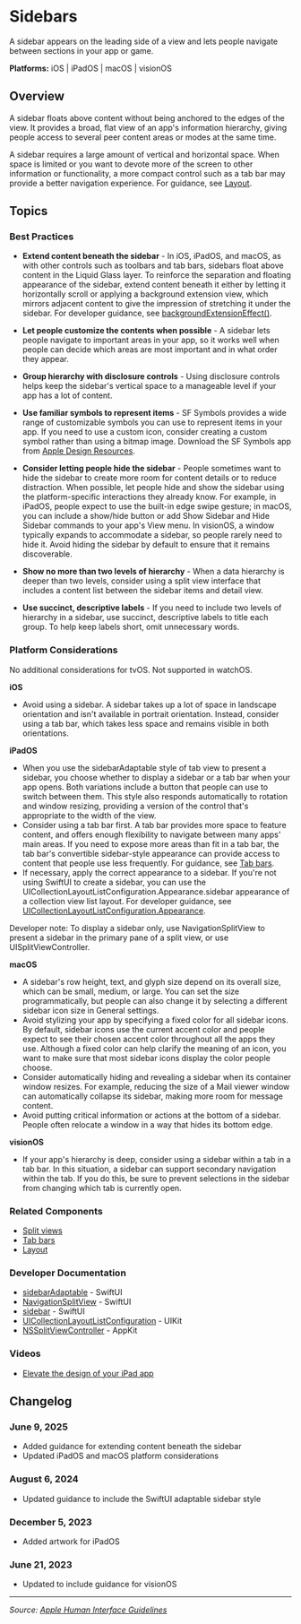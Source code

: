 # Sidebars

A sidebar appears on the leading side of a view and lets people navigate between sections in your app or game.

**Platforms:** iOS | iPadOS | macOS | visionOS

## Overview

A sidebar floats above content without being anchored to the edges of the view. It provides a broad, flat view of an app's information hierarchy, giving people access to several peer content areas or modes at the same time.

A sidebar requires a large amount of vertical and horizontal space. When space is limited or you want to devote more of the screen to other information or functionality, a more compact control such as a tab bar may provide a better navigation experience. For guidance, see [Layout](https://developer.apple.com/design/human-interface-guidelines/layout).

## Topics

### Best Practices

- **Extend content beneath the sidebar** - In iOS, iPadOS, and macOS, as with other controls such as toolbars and tab bars, sidebars float above content in the Liquid Glass layer. To reinforce the separation and floating appearance of the sidebar, extend content beneath it either by letting it horizontally scroll or applying a background extension view, which mirrors adjacent content to give the impression of stretching it under the sidebar. For developer guidance, see [backgroundExtensionEffect()](https://developer.apple.com/documentation/swiftui/view/backgroundextensioneffect()).

- **Let people customize the contents when possible** - A sidebar lets people navigate to important areas in your app, so it works well when people can decide which areas are most important and in what order they appear.

- **Group hierarchy with disclosure controls** - Using disclosure controls helps keep the sidebar's vertical space to a manageable level if your app has a lot of content.

- **Use familiar symbols to represent items** - SF Symbols provides a wide range of customizable symbols you can use to represent items in your app. If you need to use a custom icon, consider creating a custom symbol rather than using a bitmap image. Download the SF Symbols app from [Apple Design Resources](https://developer.apple.com/design/resources/).

- **Consider letting people hide the sidebar** - People sometimes want to hide the sidebar to create more room for content details or to reduce distraction. When possible, let people hide and show the sidebar using the platform-specific interactions they already know. For example, in iPadOS, people expect to use the built-in edge swipe gesture; in macOS, you can include a show/hide button or add Show Sidebar and Hide Sidebar commands to your app's View menu. In visionOS, a window typically expands to accommodate a sidebar, so people rarely need to hide it. Avoid hiding the sidebar by default to ensure that it remains discoverable.

- **Show no more than two levels of hierarchy** - When a data hierarchy is deeper than two levels, consider using a split view interface that includes a content list between the sidebar items and detail view.

- **Use succinct, descriptive labels** - If you need to include two levels of hierarchy in a sidebar, use succinct, descriptive labels to title each group. To help keep labels short, omit unnecessary words.

### Platform Considerations

No additional considerations for tvOS. Not supported in watchOS.

**iOS**  
- Avoid using a sidebar. A sidebar takes up a lot of space in landscape orientation and isn't available in portrait orientation. Instead, consider using a tab bar, which takes less space and remains visible in both orientations.

**iPadOS**  
- When you use the sidebarAdaptable style of tab view to present a sidebar, you choose whether to display a sidebar or a tab bar when your app opens. Both variations include a button that people can use to switch between them. This style also responds automatically to rotation and window resizing, providing a version of the control that's appropriate to the width of the view.
- Consider using a tab bar first. A tab bar provides more space to feature content, and offers enough flexibility to navigate between many apps' main areas. If you need to expose more areas than fit in a tab bar, the tab bar's convertible sidebar-style appearance can provide access to content that people use less frequently. For guidance, see [Tab bars](https://developer.apple.com/design/human-interface-guidelines/tab-bars).
- If necessary, apply the correct appearance to a sidebar. If you're not using SwiftUI to create a sidebar, you can use the UICollectionLayoutListConfiguration.Appearance.sidebar appearance of a collection view list layout. For developer guidance, see [UICollectionLayoutListConfiguration.Appearance](https://developer.apple.com/documentation/uikit/uicollectionlayoutlistconfiguration/appearance).

Developer note: To display a sidebar only, use NavigationSplitView to present a sidebar in the primary pane of a split view, or use UISplitViewController.

**macOS**  
- A sidebar's row height, text, and glyph size depend on its overall size, which can be small, medium, or large. You can set the size programmatically, but people can also change it by selecting a different sidebar icon size in General settings.
- Avoid stylizing your app by specifying a fixed color for all sidebar icons. By default, sidebar icons use the current accent color and people expect to see their chosen accent color throughout all the apps they use. Although a fixed color can help clarify the meaning of an icon, you want to make sure that most sidebar icons display the color people choose.
- Consider automatically hiding and revealing a sidebar when its container window resizes. For example, reducing the size of a Mail viewer window can automatically collapse its sidebar, making more room for message content.
- Avoid putting critical information or actions at the bottom of a sidebar. People often relocate a window in a way that hides its bottom edge.

**visionOS**  
- If your app's hierarchy is deep, consider using a sidebar within a tab in a tab bar. In this situation, a sidebar can support secondary navigation within the tab. If you do this, be sure to prevent selections in the sidebar from changing which tab is currently open.

### Related Components

- [Split views](https://developer.apple.com/design/human-interface-guidelines/split-views)
- [Tab bars](https://developer.apple.com/design/human-interface-guidelines/tab-bars)
- [Layout](https://developer.apple.com/design/human-interface-guidelines/layout)

### Developer Documentation

- [sidebarAdaptable](https://developer.apple.com/documentation/swiftui/tabviewstyle/sidebaradaptable) - SwiftUI
- [NavigationSplitView](https://developer.apple.com/documentation/swiftui/navigationsplitview) - SwiftUI
- [sidebar](https://developer.apple.com/documentation/swiftui/listviewstyle/sidebar) - SwiftUI
- [UICollectionLayoutListConfiguration](https://developer.apple.com/documentation/uikit/uicollectionlayoutlistconfiguration) - UIKit
- [NSSplitViewController](https://developer.apple.com/documentation/appkit/nssplitviewcontroller) - AppKit

### Videos

- [Elevate the design of your iPad app](https://developer.apple.com/videos/play/wwdc2024/10145/)

## Changelog

### June 9, 2025
- Added guidance for extending content beneath the sidebar
- Updated iPadOS and macOS platform considerations

### August 6, 2024
- Updated guidance to include the SwiftUI adaptable sidebar style

### December 5, 2023
- Added artwork for iPadOS

### June 21, 2023
- Updated to include guidance for visionOS

---

*Source: [Apple Human Interface Guidelines](https://developer.apple.com/design/human-interface-guidelines/sidebars)*